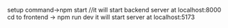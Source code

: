 setup
command->npm start //it will start backend server at localhost:8000
cd to frontend -> npm run dev it will start server at localhost:5173